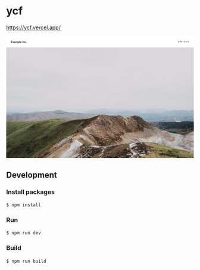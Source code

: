 # ycf

https://ycf.vercel.app/

![screenshot](./screenshot.png)

## Development

### Install packages

```
$ npm install
```

### Run

```
$ npm run dev
```

### Build

```
$ npm run build
```

